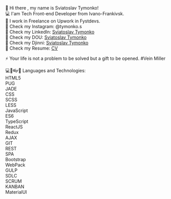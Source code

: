 👋 Hi there , my name is Sviatoslav Tymonko!<br/>
💻 I'am Tech Front-end Developer from Ivano-Frankivsk.<br/>
👔 I work in Freelance on Upwork in Fystdevs.<br/>
💬 Check my Instagram: @tymonko.s<br/>
💬 Check my LinkedIn: [Sviatoslav Tymonko](https://www.linkedin.com/in/sviatoslav-tymonko-965419222/)<br/>
💬 Check my DOU: [Sviatoslav Tymonko](https://dou.ua/users/sviataoslav-tymonko/)<br/>
💬 Check my Djinni: [Sviatoslav Tymonko](https://djinni.co/q/c1f5e4e296/)<br/>
💬 Check my Resume: [CV](https://drive.google.com/file/d/11D1GecJjojUBzFPoaNLz4dP7pwFignE0/view?usp=sharing)<br/>

⚡ Your life is not a problem to be solved but a gift to be opened.
#Vein Miller

​💻​💾​👓​👔​ Languages and Technologies:<br/>
HTML5<br/>
PUG<br/>
JADE<br/>
CSS<br/>
SCSS<br/>
LESS<br/>
JavaScript<br/>
ES6<br/>
TypeScript<br/>
ReactJS<br/>
Redux<br/>
AJAX<br/>
GIT<br/>
REST<br/>
SPA<br/>
Bootstrap<br/>
WebPack<br/>
GULP<br/>
SDLC<br/>
SCRUM<br/>
KANBAN<br/>
MaterialUI<br/>
